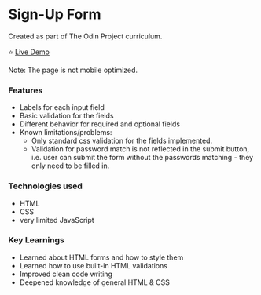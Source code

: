 # Sign-Up Form

Created as part of The Odin Project curriculum.

⭐ [Live Demo](https://mrsmania.github.io/signup-form/) 

Note: The page is not mobile optimized. 

### Features
* Labels for each input field
* Basic validation for the fields
* Different behavior for required and optional fields
* Known limitations/problems:
    * Only standard css validation for the fields implemented.
    * Validation for password match is not reflected in the submit button, i.e. user can submit the form without the passwords matching - they only need to be filled in.

### Technologies used
* HTML
* CSS
* very limited JavaScript

### Key Learnings
- Learned about HTML forms and how to style them
- Learned how to use built-in HTML validations
- Improved clean code writing
- Deepened knowledge of general HTML & CSS